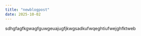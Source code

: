 ```yaml
---
title: "newblogpost"
date: 2025-10-02
---
```



sdhgfagfkgwagfguwgeuajugfjkwgsadkufwqeghtiufwejghfktweb
